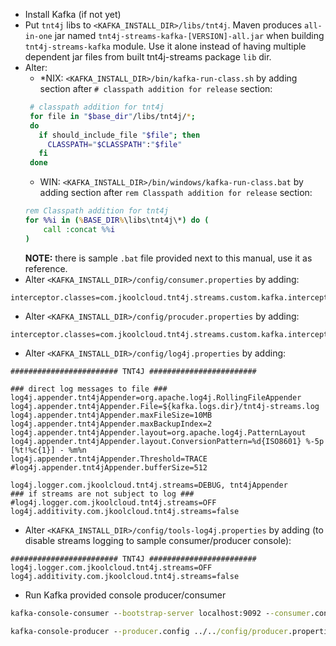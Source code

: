* Install Kafka (if not yet)
* Put `tnt4j` libs to `<KAFKA_INSTALL_DIR>/libs/tnt4j`.  Maven produces `all-in-one` jar named `tnt4j-streams-kafka-[VERSION]-all.jar` when 
building `tnt4j-streams-kafka` module. Use it alone instead of having multiple dependent jar files from built tnt4j-streams package `lib` 
dir.  
* Alter: 
    * *NIX: `<KAFKA_INSTALL_DIR>/bin/kafka-run-class.sh` by adding section after `# classpath addition for release` section:
    ```bash
     # classpath addition for tnt4j
     for file in "$base_dir"/libs/tnt4j/*;
     do
       if should_include_file "$file"; then
         CLASSPATH="$CLASSPATH":"$file"
       fi
     done
    ```  
    * WIN: `<KAFKA_INSTALL_DIR>/bin/windows/kafka-run-class.bat` by adding section after `rem Classpath addition for release` section:
    ```cmd
    rem Classpath addition for tnt4j
    for %%i in (%BASE_DIR%\libs\tnt4j\*) do (
    	call :concat %%i
    )
    ```   
    **NOTE:** there is sample `.bat` file provided next to this manual, use it as reference.     
* Alter `<KAFKA_INSTALL_DIR>/config/consumer.properties` by adding:
```properties
interceptor.classes=com.jkoolcloud.tnt4j.streams.custom.kafka.interceptors.TNTKafkaCInterceptor
```
* Alter `<KAFKA_INSTALL_DIR>/config/procuder.properties` by adding:
```properties
interceptor.classes=com.jkoolcloud.tnt4j.streams.custom.kafka.interceptors.TNTKafkaPInterceptor
```
* Alter `<KAFKA_INSTALL_DIR>/config/log4j.properties` by adding:
```properties
######################## TNT4J ########################

### direct log messages to file ###
log4j.appender.tnt4jAppender=org.apache.log4j.RollingFileAppender
log4j.appender.tnt4jAppender.File=${kafka.logs.dir}/tnt4j-streams.log
log4j.appender.tnt4jAppender.maxFileSize=10MB
log4j.appender.tnt4jAppender.maxBackupIndex=2
log4j.appender.tnt4jAppender.layout=org.apache.log4j.PatternLayout
log4j.appender.tnt4jAppender.layout.ConversionPattern=%d{ISO8601} %-5p [%t!%c{1}] - %m%n
log4j.appender.tnt4jAppender.Threshold=TRACE
#log4j.appender.tnt4jAppender.bufferSize=512

log4j.logger.com.jkoolcloud.tnt4j.streams=DEBUG, tnt4jAppender
### if streams are not subject to log ###
#log4j.logger.com.jkoolcloud.tnt4j.streams=OFF
log4j.additivity.com.jkoolcloud.tnt4j.streams=false
```
* Alter `<KAFKA_INSTALL_DIR>/config/tools-log4j.properties` by adding (to disable streams logging to sample consumer/producer console):
```properties
######################## TNT4J ########################
log4j.logger.com.jkoolcloud.tnt4j.streams=OFF
log4j.additivity.com.jkoolcloud.tnt4j.streams=false
``` 
* Run Kafka provided console producer/consumer  
```cmd
kafka-console-consumer --bootstrap-server localhost:9092 --consumer.config ../../onfig/consumer.properties --topic tnt4j_streams_kafka_intercept_test_page_visits --from-beginning
```

```cmd
kafka-console-producer --producer.config ../../config/producer.properties --broker-list localhost:9092 --topic tnt4j_streams_kafka_intercept_test_page_visits
```